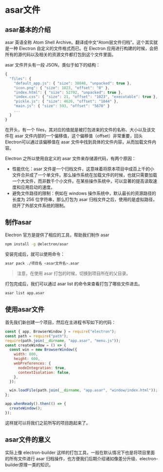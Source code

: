 # asar文件



## asar基本的介绍

asar 英语全称 Atom Shell Archive。翻译成中文“Atom层文件归档”。这个其实就是一种 Electron 自定义的文件格式而已。在 Electron 应用进行构建的时候，会把所有的源代码以及相关的资源文件都打包到这个文件里面。

asar 文件开头有一段 JSON，类似于如下的结构：

```js
{
  "files": {
    "default_app.js": { "size": 38848, "unpacked": true },
    "icon.png": { "size": 1023, "offset": "0" },
    "index.html": { "size": 52792, "unpacked": true },
    "index.css": { "size": 21, "offset": "1023", "executable": true },
    "pickle.js": { "size": 4626, "offset": "1044" },
    "main.js": { "size": 593, "offset": "5670" }
    ...
  }
}
```

在开头，有一个 files，其对应的值就是被打包进来的文件的名称、大小以及该文件在 asar 文件内部的一个偏移值，这个偏移值（offset）非常重要，回头 Electron可以通过该偏移值在 asar 文件中找到具体的文件内容，从而加载文件内容。



Electron 之所以使用自定义的 asar 文件来存储源代码，有两个原因：

- 性能优化：asar 文件是一个归档文件，这意味着将原本项目中成百上千的小文件合并成了一个单文件。那么操作系统在加载文件的时候，也就只需要加载一个大文件，而非数千个小文件。在某些操作系统中，可以显著的提高读取速度和应用启动的速度。
- 避免文件路径的限制：例如在 windows 操作系统中，默认最长的资源路径的长度为 256 位字符串，那么打包为 asar 归档文件之后，使用的是虚拟路径，绕开了外部文件系统的限制。



## 制作asar

Electron 官方是提供了相应的工具，帮助我们制作 asar

```bash
npm install -g @electron/asar
```

安装完成后，就可以使用命令：

```bash
asar pack ./项目名 <asar文件名>.asar
```

> 注意，在使用 asar 打包的时候，切换到项目所在的父目录。

打包完成后，我们可以通过 asar list 的命令来查看打包了哪些文件进去。

```bash
asar list app.asar
```



## 使用asar文件

首先我们新创建一个项目，然后在主进程书写如下的代码：

```js
const { app, BrowserWindow } = require("electron");
const path = require("path");
require(path.join(__dirname, "app.asar", "menu.js"));
const createWindow = () => {
  const win = new BrowserWindow({
    width: 800,
    height: 600,
    webPreferences: {
      nodeIntegration: true,
      contextIsolation: false,
    },
  });

  win.loadFile(path.join(__dirname, "app.asar", "window/index.html"));
};

app.whenReady().then(() => {
  createWindow();
});
```

这样就可以将我们之前所写的项目跑起来了。



## asar文件的意义

实际上像 electron-builder 这样的打包工具，一般在默认情况下也是将项目里面的所有文件进行 asar 归档操作，也方便我们后期介绍诸如像差分升级、electron-builder原理一类的知识。


